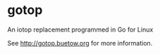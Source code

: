 gotop
=====

An iotop replacement programmed in Go for Linux

See http://gotop.buetow.org for more information.
